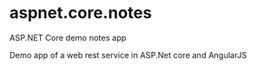 # aspnet.core.notes
ASP.NET Core demo notes app

Demo app of a web rest service in ASP.Net core and AngularJS
